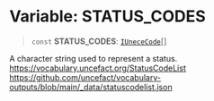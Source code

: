 # Variable: STATUS\_CODES

> `const` **STATUS\_CODES**: [`IUneceCode`](../interfaces/IUneceCode.md)[]

A character string used to represent a status.
https://vocabulary.uncefact.org/StatusCodeList
https://github.com/uncefact/vocabulary-outputs/blob/main/_data/statuscodelist.json
